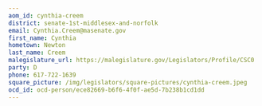 ```yaml
---
aom_id: cynthia-creem
district: senate-1st-middlesex-and-norfolk
email: Cynthia.Creem@masenate.gov
first_name: Cynthia
hometown: Newton
last_name: Creem
malegislature_url: https://malegislature.gov/Legislators/Profile/CSC0
party: D
phone: 617-722-1639
square_picture: /img/legislators/square-pictures/cynthia-creem.jpeg
ocd_id: ocd-person/ece82669-b6f6-4f0f-ae5d-7b238b1cd1dd
---
```

